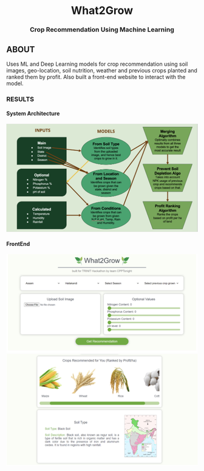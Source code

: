 <H1 align="center">What2Grow</H1>
<H3 align="center">Crop Recommendation Using Machine Learning</H3>

## ABOUT
Uses ML and Deep Learning models for crop recommendation using soil images, geo-location, soil nutrition, weather and previous crops planted and ranked them by profit. 
Also built a front-end website to interact with the model.


### RESULTS

#### System Architecture 
![](./readme_assets/architecture.png)

#### FrontEnd
![](./readme_assets/frontend1.png)
![](./readme_assets/frontend2.png)
